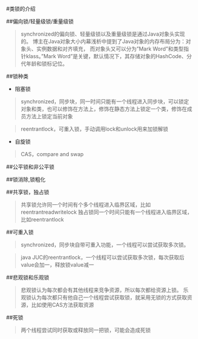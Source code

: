 #类锁的介绍

##偏向锁/轻量级锁/重量级锁
>synchronized的偏向锁、轻量级锁以及重量级锁是通过Java对象头实现的。
博主在Java对象大小内幕浅析中提到了Java对象的内存布局分为：对象头、实例数据和对齐填充，
而对象头又可以分为”Mark Word”和类型指针klass。”Mark Word”是关键，默认情况下，其存储对象的HashCode、分代年龄和锁标记位。


##锁种类

- 阻塞锁 
>synchronized，同步块，同一时间只能有一个线程进入同步块，可以锁定对象和类，也可以修饰在方法上，修饰在静态方法上锁定一个类，修饰在成员方法上锁定当前对象

>reentrantlock，可重入锁，手动调用lock和unlock用来加锁解锁
    
- 自旋锁
> CAS，compare and swap

##公平锁和非公平锁

##锁消除,锁粗化


##共享锁，独占锁
>共享锁允许同一个时间有个多个线程进入临界区域，比如reentrantreadwritelock
>独占锁同一个时间只能有一个线程进入临界区域，比如reentrantlock


##可重入锁
>synchronized，同步块自带可重入功能，一个线程可以尝试获取多次锁。

>java JUC的reentrantlock，一个线程可以尝试获取多次锁，每次获取后value会加一，释放锁value减一

##悲观锁和乐观锁
>悲观锁认为每次都会有其他线程来竞争资源，所以每次都给资源上锁。
乐观锁认为每次都只有他自己一个线程尝试获取锁，就采用无锁的方式获取资源，比如使用CAS方法获取资源

##死锁
>两个线程尝试同时获取或释放同一把锁，可能会造成死锁
